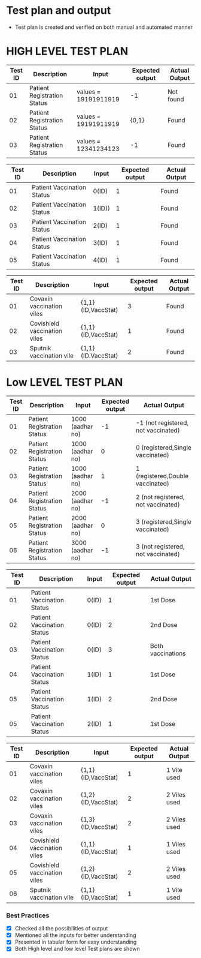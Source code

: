 # Test plan and output
* Test plan is created and verified on both manual and automated manner

# HIGH LEVEL TEST PLAN

| Test ID | Description | Input | Expected output | Actual Output |
| --- | --- | --- | --- | --- |
| 01 | Patient Registration Status | values = 19191911919|  -1   |  Not found |
| 02 | Patient Registration Status | values = 19191911919| {0,1} |    Found   |
| 03 | Patient Registration Status | values = 12341234123| -1    |    Found   |


| Test ID | Description | Input | Expected output | Actual Output |
| --- | --- | --- | --- | --- |
| 01 | Patient Vaccination Status | 0(ID) | 1 | Found |
| 02 | Patient Vaccination Status | 1(ID)) | 1 | Found |
| 03 | Patient Vaccination Status | 2(ID) | 1 | Found |
| 04 | Patient Vaccination Status | 3(ID) | 1 | Found |
| 05 | Patient Vaccination Status | 4(ID) | 1 | Found |

| Test ID | Description | Input | Expected output | Actual Output |
| --- | --- | --- | --- | --- |
| 01 | Covaxin vaccination viles | {1,1}(ID,VaccStat) | 3 | Found |
| 02 | Covishield vaccination viles | {1,1}(ID,VaccStat) | 1 | Found |
| 03 | Sputnik vaccination vile | {1,1}(ID.VaccStat) | 2 | Found |

# Low LEVEL TEST PLAN

| Test ID | Description | Input | Expected output | Actual Output |
| --- | --- | --- | --- | --- |
| 01 | Patient Registration Status | 1000 (aadhar no) |-1 | -1 (not registered, not vaccinated) |
| 02 | Patient Registration Status | 1000 (aadhar no) | 0 | 0 (registered,Single vaccinated) |
| 03 | Patient Registration Status | 1000 (aadhar no) | 1 | 1 (registered,Double vaccinated) |
| 04 | Patient Registration Status | 2000 (aadhar no) | -1 | 2 (not registered, not vaccinated) |
| 05 | Patient Registration Status | 2000 (aadhar no) | 0 | 3 (registered,Single vaccinated) |
| 06 | Patient Registration Status | 3000 (aadhar no) | -1 | 3 (not registered, not vaccinated) |

| Test ID | Description | Input | Expected output | Actual Output |
| --- | --- | --- | --- | --- |
| 01 | Patient Vaccination Status | 0(ID) | 1 | 1st Dose |
| 02 | Patient Vaccination Status | 0(ID) | 2 | 2nd Dose |
| 03 | Patient Vaccination Status | 0(ID) | 3 | Both vaccinations |
| 04 | Patient Vaccination Status | 1(ID) | 1 | 1st Dose |
| 05 | Patient Vaccination Status | 1(ID) | 2 | 2nd Dose |
| 05 | Patient Vaccination Status | 2(ID) | 1 | 1st Dose |

| Test ID | Description | Input | Expected output | Actual Output |
| --- | --- | --- | --- | --- |
| 01 | Covaxin vaccination viles | {1,1}(ID,VaccStat) | 1 | 1 Vile used |
| 02 | Covaxin vaccination viles | {1,2}(ID,VaccStat) | 2 | 2 Viles used |
| 03 | Covaxin vaccination viles | {1,3}(ID,VaccStat) | 2 | 2 Viles used |
| 04 | Covishield vaccination viles |{1,1}(ID,VaccStat) | 1 | 1 Viles used |
| 05 | Covishield vaccination viles |{1,2}(ID,VaccStat) | 2 | 2 Viles used|
| 06 | Sputnik vaccination vile | {1,1}(ID,VaccStat) | 1 | 1 Vile used |

### Best Practices
  *  [x] Checked all the possibilities of output
  *  [x] Mentioned all the inputs for better understanding
  *  [x] Presented in tabular form for easy understanding
  *  [x] Both High level and low level Test plans are shown